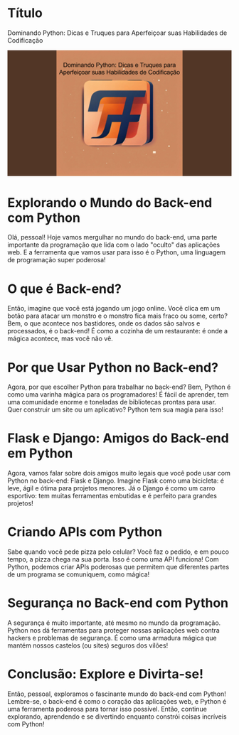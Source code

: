 # Título
Dominando Python: Dicas e Truques para Aperfeiçoar suas Habilidades de Codificação

![capa](artigo.png)

# Explorando o Mundo do Back-end com Python

Olá, pessoal! Hoje vamos mergulhar no mundo do back-end, uma parte importante da programação que lida com o lado "oculto" das aplicações web. E a ferramenta que vamos usar para isso é o Python, uma linguagem de programação super poderosa!

# O que é Back-end?

Então, imagine que você está jogando um jogo online. Você clica em um botão para atacar um monstro e o monstro fica mais fraco ou some, certo? Bem, o que acontece nos bastidores, onde os dados são salvos e processados, é o back-end! É como a cozinha de um restaurante: é onde a mágica acontece, mas você não vê.

# Por que Usar Python no Back-end?

Agora, por que escolher Python para trabalhar no back-end? Bem, Python é como uma varinha mágica para os programadores! É fácil de aprender, tem uma comunidade enorme e toneladas de bibliotecas prontas para usar. Quer construir um site ou um aplicativo? Python tem sua magia para isso!

# Flask e Django: Amigos do Back-end em Python

Agora, vamos falar sobre dois amigos muito legais que você pode usar com Python no back-end: Flask e Django. Imagine Flask como uma bicicleta: é leve, ágil e ótima para projetos menores. Já o Django é como um carro esportivo: tem muitas ferramentas embutidas e é perfeito para grandes projetos!

# Criando APIs com Python

Sabe quando você pede pizza pelo celular? Você faz o pedido, e em pouco tempo, a pizza chega na sua porta. Isso é como uma API funciona! Com Python, podemos criar APIs poderosas que permitem que diferentes partes de um programa se comuniquem, como mágica!

# Segurança no Back-end com Python

A segurança é muito importante, até mesmo no mundo da programação. Python nos dá ferramentas para proteger nossas aplicações web contra hackers e problemas de segurança. É como uma armadura mágica que mantém nossos castelos (ou sites) seguros dos vilões!

# Conclusão: Explore e Divirta-se!

Então, pessoal, exploramos o fascinante mundo do back-end com Python! Lembre-se, o back-end é como o coração das aplicações web, e Python é uma ferramenta poderosa para tornar isso possível. Então, continue explorando, aprendendo e se divertindo enquanto constrói coisas incríveis com Python!
